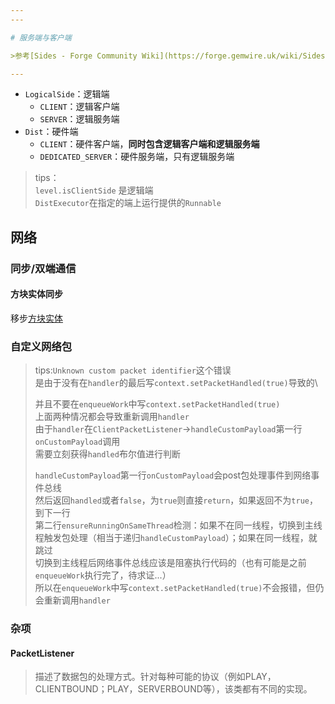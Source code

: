 ```yaml
---
---

# 服务端与客户端

>参考[Sides - Forge Community Wiki](https://forge.gemwire.uk/wiki/Sides/1.18)

---
```


+ `LogicalSide`：逻辑端
  + `CLIENT`：逻辑客户端
  + `SERVER`：逻辑服务端
+ `Dist`：硬件端
  + `CLIENT`：硬件客户端，**同时包含逻辑客户端和逻辑服务端**
  + `DEDICATED_SERVER`：硬件服务端，只有逻辑服务端

>tips：\
>`level.isClientSide` 是逻辑端\
>`DistExecutor`在指定的端上运行提供的`Runnable`

## 网络

### 同步/双端通信

#### 方块实体同步

移步[方块实体](./1.方块#数据同步)

### 自定义网络包

>tips:`Unknown custom packet identifier`这个错误\
>是由于没有在`handler`的最后写`context.setPacketHandled(true)`导致的\
>
>并且不要在`enqueueWork`中写`context.setPacketHandled(true)`\
>上面两种情况都会导致重新调用`handler`\
>由于`handler`在`ClientPacketListener`->`handleCustomPayload`第一行`onCustomPayload`调用\
>需要立刻获得`handled`布尔值进行判断
>
>`handleCustomPayload`第一行`onCustomPayload`会post包处理事件到网络事件总线\
>然后返回`handled`或者`false`，为`true`则直接`return`，如果返回不为`true`，到下一行\
>第二行`ensureRunningOnSameThread`检测：如果不在同一线程，切换到主线程触发包处理（相当于递归`handleCustomPayload`）；如果在同一线程，就跳过\
>切换到主线程后网络事件总线应该是阻塞执行代码的（也有可能是之前`enqueueWork`执行完了，待求证...）\
>所以在`enqueueWork`中写`context.setPacketHandled(true)`不会报错，但仍会重新调用`handler`

### 杂项

#### PacketListener

>描述了数据包的处理方式。针对每种可能的协议（例如PLAY，CLIENTBOUND；PLAY，SERVERBOUND等），该类都有不同的实现。
